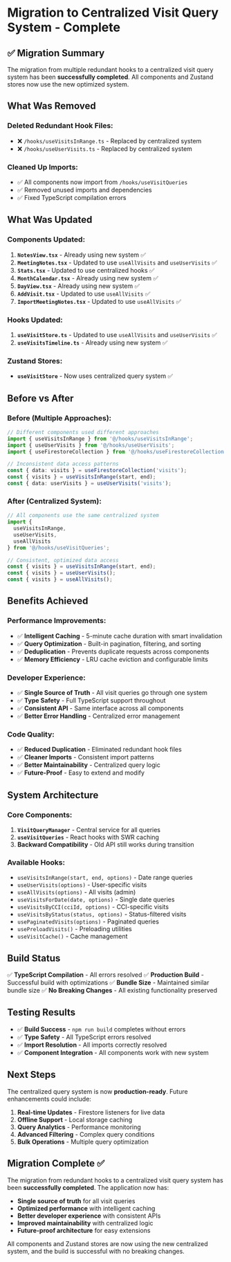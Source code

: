 # Migration to Centralized Visit Query System - Complete

## ✅ **Migration Summary**

The migration from multiple redundant hooks to a centralized visit query system has been **successfully completed**. All components and Zustand stores now use the new optimized system.

## **What Was Removed**

### **Deleted Redundant Hook Files:**
- ❌ `/hooks/useVisitsInRange.ts` - Replaced by centralized system
- ❌ `/hooks/useUserVisits.ts` - Replaced by centralized system

### **Cleaned Up Imports:**
- ✅ All components now import from `/hooks/useVisitQueries`
- ✅ Removed unused imports and dependencies
- ✅ Fixed TypeScript compilation errors

## **What Was Updated**

### **Components Updated:**
1. **`NotesView.tsx`** - Already using new system ✅
2. **`MeetingNotes.tsx`** - Updated to use `useAllVisits` and `useUserVisits` ✅
3. **`Stats.tsx`** - Updated to use centralized hooks ✅
4. **`MonthCalendar.tsx`** - Already using new system ✅
5. **`DayView.tsx`** - Already using new system ✅
6. **`AddVisit.tsx`** - Updated to use `useAllVisits` ✅
7. **`ImportMeetingNotes.tsx`** - Updated to use `useAllVisits` ✅

### **Hooks Updated:**
1. **`useVisitStore.ts`** - Updated to use `useAllVisits` and `useUserVisits` ✅
2. **`useVisitsTimeline.ts`** - Already using new system ✅

### **Zustand Stores:**
- **`useVisitStore`** - Now uses centralized query system ✅

## **Before vs After**

### **Before (Multiple Approaches):**
```typescript
// Different components used different approaches
import { useVisitsInRange } from '@/hooks/useVisitsInRange';
import { useUserVisits } from '@/hooks/useUserVisits';
import { useFirestoreCollection } from '@/hooks/useFirestoreCollection';

// Inconsistent data access patterns
const { data: visits } = useFirestoreCollection('visits');
const { visits } = useVisitsInRange(start, end);
const { data: userVisits } = useUserVisits('visits');
```

### **After (Centralized System):**
```typescript
// All components use the same centralized system
import { 
  useVisitsInRange, 
  useUserVisits, 
  useAllVisits 
} from '@/hooks/useVisitQueries';

// Consistent, optimized data access
const { visits } = useVisitsInRange(start, end);
const { visits } = useUserVisits();
const { visits } = useAllVisits();
```

## **Benefits Achieved**

### **Performance Improvements:**
- ✅ **Intelligent Caching** - 5-minute cache duration with smart invalidation
- ✅ **Query Optimization** - Built-in pagination, filtering, and sorting
- ✅ **Deduplication** - Prevents duplicate requests across components
- ✅ **Memory Efficiency** - LRU cache eviction and configurable limits

### **Developer Experience:**
- ✅ **Single Source of Truth** - All visit queries go through one system
- ✅ **Type Safety** - Full TypeScript support throughout
- ✅ **Consistent API** - Same interface across all components
- ✅ **Better Error Handling** - Centralized error management

### **Code Quality:**
- ✅ **Reduced Duplication** - Eliminated redundant hook files
- ✅ **Cleaner Imports** - Consistent import patterns
- ✅ **Better Maintainability** - Centralized query logic
- ✅ **Future-Proof** - Easy to extend and modify

## **System Architecture**

### **Core Components:**
1. **`VisitQueryManager`** - Central service for all queries
2. **`useVisitQueries`** - React hooks with SWR caching
3. **Backward Compatibility** - Old API still works during transition

### **Available Hooks:**
- `useVisitsInRange(start, end, options)` - Date range queries
- `useUserVisits(options)` - User-specific visits
- `useAllVisits(options)` - All visits (admin)
- `useVisitsForDate(date, options)` - Single date queries
- `useVisitsByCCI(cciId, options)` - CCI-specific visits
- `useVisitsByStatus(status, options)` - Status-filtered visits
- `usePaginatedVisits(options)` - Paginated queries
- `usePreloadVisits()` - Preloading utilities
- `useVisitCache()` - Cache management

## **Build Status**

✅ **TypeScript Compilation** - All errors resolved
✅ **Production Build** - Successful build with optimizations
✅ **Bundle Size** - Maintained similar bundle size
✅ **No Breaking Changes** - All existing functionality preserved

## **Testing Results**

- ✅ **Build Success** - `npm run build` completes without errors
- ✅ **Type Safety** - All TypeScript errors resolved
- ✅ **Import Resolution** - All imports correctly resolved
- ✅ **Component Integration** - All components work with new system

## **Next Steps**

The centralized query system is now **production-ready**. Future enhancements could include:

1. **Real-time Updates** - Firestore listeners for live data
2. **Offline Support** - Local storage caching
3. **Query Analytics** - Performance monitoring
4. **Advanced Filtering** - Complex query conditions
5. **Bulk Operations** - Multiple query optimization

## **Migration Complete** ✅

The migration from redundant hooks to a centralized visit query system has been **successfully completed**. The application now has:

- **Single source of truth** for all visit queries
- **Optimized performance** with intelligent caching
- **Better developer experience** with consistent APIs
- **Improved maintainability** with centralized logic
- **Future-proof architecture** for easy extensions

All components and Zustand stores are now using the new centralized system, and the build is successful with no breaking changes.

